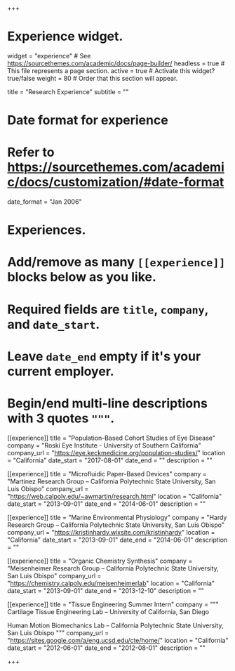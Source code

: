 +++
# Experience widget.
widget = "experience"  # See https://sourcethemes.com/academic/docs/page-builder/
headless = true  # This file represents a page section.
active = true  # Activate this widget? true/false
weight = 80  # Order that this section will appear.

title = "Research Experience"
subtitle = ""

# Date format for experience
#   Refer to https://sourcethemes.com/academic/docs/customization/#date-format
date_format = "Jan 2006"

# Experiences.
#   Add/remove as many `[[experience]]` blocks below as you like.
#   Required fields are `title`, `company`, and `date_start`.
#   Leave `date_end` empty if it's your current employer.
#   Begin/end multi-line descriptions with 3 quotes `"""`.
[[experience]]
  title = "Population-Based Cohort Studies of Eye Disease"
  company = "Roski Eye Institute - University of Southern California"
  company_url = "https://eye.keckmedicine.org/population-studies/"
  location = "California"
  date_start = "2017-08-01"
  date_end = ""
  description = ""

[[experience]]
  title = "Microfluidic Paper-Based Devices"
  company = "Martinez Research Group – California Polytechnic State University, San Luis Obispo"
  company_url = "https://web.calpoly.edu/~awmartin/research.html"
  location = "California"
  date_start = "2013-09-01"
  date_end = "2014-06-01"
  description = ""

[[experience]]
  title = "Marine Environmental Physiology"
  company = "Hardy Research Group – California Polytechnic State University, San Luis Obispo"
  company_url = "https://kristinhardy.wixsite.com/kristinhardy"
  location = "California"
  date_start = "2013-09-01"
  date_end = "2014-06-01"
  description = ""

[[experience]]
  title = "Organic Chemistry Synthesis"
  company = "Meisenheimer Research Group – California Polytechnic State University, San Luis Obispo"
  company_url = "https://chemistry.calpoly.edu/meisenheimerlab"
  location = "California"
  date_start = "2013-09-01"
  date_end = "2013-12-10"
  description = ""

[[experience]]
  title = "Tissue Engineering Summer Intern"
  company = """
  Cartilage Tissue Engineering Lab – University of California, San Diego
  
  Human Motion Biomechanics Lab – California Polytechnic State University, San Luis Obispo
  """
  company_url = "https://sites.google.com/a/eng.ucsd.edu/cte/home/"
  location = "California"
  date_start = "2012-06-01"
  date_end = "2012-08-01"
  description = ""

+++
